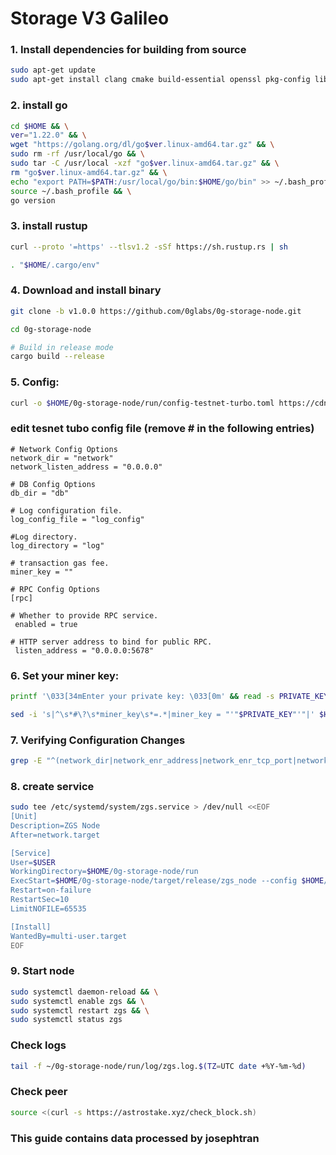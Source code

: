 # Storage V3 Galileo


### 1. Install dependencies for building from source
```bash
sudo apt-get update
sudo apt-get install clang cmake build-essential openssl pkg-config libssl-dev
```

### 2. install go

```bash
cd $HOME && \
ver="1.22.0" && \
wget "https://golang.org/dl/go$ver.linux-amd64.tar.gz" && \
sudo rm -rf /usr/local/go && \
sudo tar -C /usr/local -xzf "go$ver.linux-amd64.tar.gz" && \
rm "go$ver.linux-amd64.tar.gz" && \
echo "export PATH=$PATH:/usr/local/go/bin:$HOME/go/bin" >> ~/.bash_profile && \
source ~/.bash_profile && \
go version
```


### 3. install rustup

```bash
curl --proto '=https' --tlsv1.2 -sSf https://sh.rustup.rs | sh
```

```bash
. "$HOME/.cargo/env"
```

### 4. Download and install binary

```bash
git clone -b v1.0.0 https://github.com/0glabs/0g-storage-node.git
```


```bash
cd 0g-storage-node

# Build in release mode
cargo build --release
```


### 5. Config:

```bash
curl -o $HOME/0g-storage-node/run/config-testnet-turbo.toml https://cdn.bangcode.id/0g/v3_config.toml
```
### edit tesnet tubo config file (remove # in the following entries)

```
# Network Config Options
network_dir = "network"
network_listen_address = "0.0.0.0"

# DB Config Options
db_dir = "db"

# Log configuration file.
log_config_file = "log_config"

#Log directory.
log_directory = "log"

# transaction gas fee.
miner_key = ""

# RPC Config Options
[rpc]

# Whether to provide RPC service.
 enabled = true

# HTTP server address to bind for public RPC.
 listen_address = "0.0.0.0:5678"
```

### 6. Set your miner key:

```bash
printf '\033[34mEnter your private key: \033[0m' && read -s PRIVATE_KEY
```
```bash
sed -i 's|^\s*#\?\s*miner_key\s*=.*|miner_key = "'"$PRIVATE_KEY"'"|' $HOME/0g-storage-node/run/config-testnet-turbo.toml && echo -e "\033[32mPrivate key has been successfully added to the config file.\033[0m"
```

### 7. Verifying Configuration Changes

```bash
grep -E "^(network_dir|network_enr_address|network_enr_tcp_port|network_enr_udp_port|network_libp2p_port|network_discovery_port|rpc_listen_address|rpc_enabled|db_dir|log_config_file|log_contract_address|mine_contract_address|reward_contract_address|log_sync_start_block_number|blockchain_rpc_endpoint|auto_sync_enabled|find_peer_timeout)" $HOME/0g-storage-node/run/config-testnet-turbo.toml
```

### 8. create service
```bash
sudo tee /etc/systemd/system/zgs.service > /dev/null <<EOF
[Unit]
Description=ZGS Node
After=network.target

[Service]
User=$USER
WorkingDirectory=$HOME/0g-storage-node/run
ExecStart=$HOME/0g-storage-node/target/release/zgs_node --config $HOME/0g-storage-node/run/config-testnet-turbo.toml
Restart=on-failure
RestartSec=10
LimitNOFILE=65535

[Install]
WantedBy=multi-user.target
EOF
```

### 9. Start node
```bash
sudo systemctl daemon-reload && \
sudo systemctl enable zgs && \
sudo systemctl restart zgs && \
sudo systemctl status zgs
```


### Check logs

```bash
tail -f ~/0g-storage-node/run/log/zgs.log.$(TZ=UTC date +%Y-%m-%d)
```


### Check peer

```bash
source <(curl -s https://astrostake.xyz/check_block.sh)
```
 
### This guide contains data processed by josephtran

